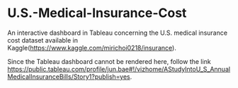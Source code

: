 # U.S.-Medical-Insurance-Cost

An interactive dashboard in Tableau concerning the U.S. medical insurance cost dataset available in Kaggle(https://www.kaggle.com/mirichoi0218/insurance).

Since the Tableau dashboard cannot be rendered here, follow the link https://public.tableau.com/profile/jun.bae#!/vizhome/AStudyIntoU_S_AnnualMedicalInsuranceBills/Story1?publish=yes.
